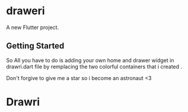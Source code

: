 # draweri

A new Flutter project.

## Getting Started

So All you have to do is adding your own home and drawer widget in drawri.dart file by remplacing the two colorful containers that i created .

Don't forgive to give me a star so i become an astronaut <3 
# Drawri

